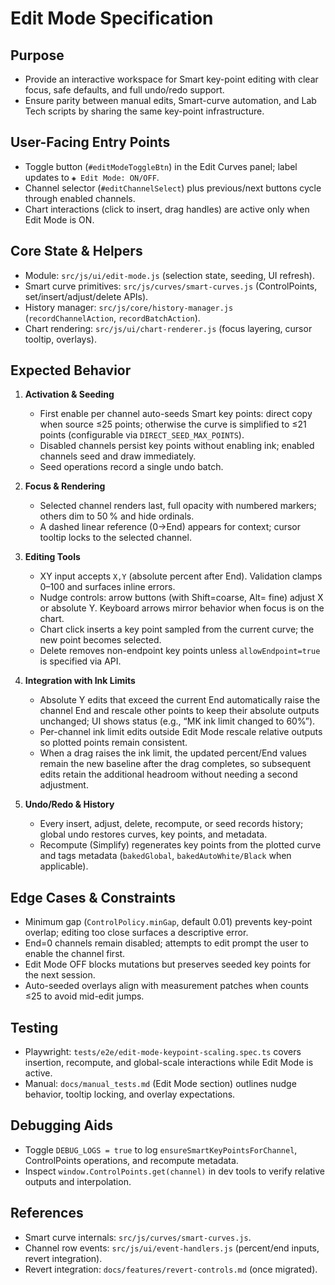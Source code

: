 # Edit Mode Specification

## Purpose
- Provide an interactive workspace for Smart key-point editing with clear focus, safe defaults, and full undo/redo support.
- Ensure parity between manual edits, Smart-curve automation, and Lab Tech scripts by sharing the same key-point infrastructure.

## User-Facing Entry Points
- Toggle button (`#editModeToggleBtn`) in the Edit Curves panel; label updates to `◈ Edit Mode: ON/OFF`.
- Channel selector (`#editChannelSelect`) plus previous/next buttons cycle through enabled channels.
- Chart interactions (click to insert, drag handles) are active only when Edit Mode is ON.

## Core State & Helpers
- Module: `src/js/ui/edit-mode.js` (selection state, seeding, UI refresh).
- Smart curve primitives: `src/js/curves/smart-curves.js` (ControlPoints, set/insert/adjust/delete APIs).
- History manager: `src/js/core/history-manager.js` (`recordChannelAction`, `recordBatchAction`).
- Chart rendering: `src/js/ui/chart-renderer.js` (focus layering, cursor tooltip, overlays).

## Expected Behavior
1. **Activation & Seeding**
   - First enable per channel auto-seeds Smart key points: direct copy when source ≤25 points; otherwise the curve is simplified to ≤21 points (configurable via `DIRECT_SEED_MAX_POINTS`).
   - Disabled channels persist key points without enabling ink; enabled channels seed and draw immediately.
   - Seed operations record a single undo batch.

2. **Focus & Rendering**
   - Selected channel renders last, full opacity with numbered markers; others dim to 50 % and hide ordinals.
   - A dashed linear reference (0→End) appears for context; cursor tooltip locks to the selected channel.

3. **Editing Tools**
   - XY input accepts `X,Y` (absolute percent after End). Validation clamps 0–100 and surfaces inline errors.
   - Nudge controls: arrow buttons (with Shift=coarse, Alt= fine) adjust X or absolute Y. Keyboard arrows mirror behavior when focus is on the chart.
   - Chart click inserts a key point sampled from the current curve; the new point becomes selected.
   - Delete removes non-endpoint key points unless `allowEndpoint=true` is specified via API.

4. **Integration with Ink Limits**
   - Absolute Y edits that exceed the current End automatically raise the channel End and rescale other points to keep their absolute outputs unchanged; UI shows status (e.g., “MK ink limit changed to 60%”).
   - Per-channel ink limit edits outside Edit Mode rescale relative outputs so plotted points remain consistent.
   - When a drag raises the ink limit, the updated percent/End values remain the new baseline after the drag completes, so subsequent edits retain the additional headroom without needing a second adjustment.

5. **Undo/Redo & History**
   - Every insert, adjust, delete, recompute, or seed records history; global undo restores curves, key points, and metadata.
   - Recompute (Simplify) regenerates key points from the plotted curve and tags metadata (`bakedGlobal`, `bakedAutoWhite/Black` when applicable).

## Edge Cases & Constraints
- Minimum gap (`ControlPolicy.minGap`, default 0.01) prevents key-point overlap; editing too close surfaces a descriptive error.
- End=0 channels remain disabled; attempts to edit prompt the user to enable the channel first.
- Edit Mode OFF blocks mutations but preserves seeded key points for the next session.
- Auto-seeded overlays align with measurement patches when counts ≤25 to avoid mid-edit jumps.

## Testing
- Playwright: `tests/e2e/edit-mode-keypoint-scaling.spec.ts` covers insertion, recompute, and global-scale interactions while Edit Mode is active.
- Manual: `docs/manual_tests.md` (Edit Mode section) outlines nudge behavior, tooltip locking, and overlay expectations.

## Debugging Aids
- Toggle `DEBUG_LOGS = true` to log `ensureSmartKeyPointsForChannel`, ControlPoints operations, and recompute metadata.
- Inspect `window.ControlPoints.get(channel)` in dev tools to verify relative outputs and interpolation.

## References
- Smart curve internals: `src/js/curves/smart-curves.js`.
- Channel row events: `src/js/ui/event-handlers.js` (percent/end inputs, revert integration).
- Revert integration: `docs/features/revert-controls.md` (once migrated).
